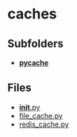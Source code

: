 # caches

## Subfolders

- [__pycache__](__pycache__)

## Files

- [__init__.py](__init__.py)
- [file_cache.py](file_cache.py)
- [redis_cache.py](redis_cache.py)
